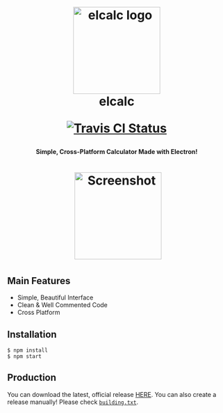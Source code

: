 <h1 align="center">
  <br>
  <a href="https://github.com/elcalc/elcalc"><img src="https://raw.githubusercontent.com/elcalc/elcalc/master/logo.png" alt="elcalc logo" width="200"></a>
  <br>
  elcalc
  <br>
  <p align="center"><a href="https://travis-ci.org/elcalc/elcalc"><img src="https://travis-ci.org/elcalc/elcalc.svg?branch=master" alt="Travis CI Status"></a>
  </p>
</h1>

<h4 align="center">Simple, Cross-Platform Calculator Made with Electron!</h4>
<h1 align="center">
  <a href="https://github.com/elcalc/elcalc"><img src="https://raw.githubusercontent.com/elcalc/elcalc/master/screenshot.png" alt="Screenshot" width="200"></a>
</h1>

## Main Features

- Simple, Beautiful Interface
- Clean & Well Commented Code
- Cross Platform

## Installation

```
$ npm install
$ npm start
```
## Production

You can download the latest, official release [HERE](https://github.com/elcalc/elcalc/releases/latest). You can also create a release manually! Please check [`building.txt`](https://github.com/elcalc/elcalc/blob/master/building.txt).
